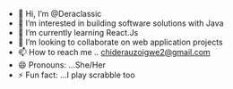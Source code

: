 - 👋 Hi, I’m @Deraclassic
- 👀 I’m interested in building software solutions with Java
- 🌱 I’m currently learning React.Js
- 💞️ I’m looking to collaborate on web application projects
- 📫 How to reach me .. chiderauzoigwe2@gmail.com
- 😄 Pronouns: ...She/Her
- ⚡ Fun fact: ...I play scrabble too

<!---
Deraclassic/Deraclassic is a ✨ special ✨ repository because its `README.md` (this file) appears on your GitHub profile.
You can click the Preview link to take a look at your changes.
--->

